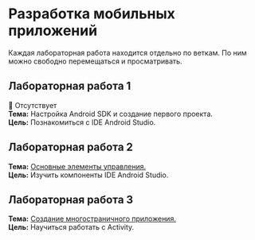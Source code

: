 # Разработка мобильных приложений
Каждая лабораторная работа находится отдельно по веткам. По ним можно свободно перемещаться и просматривать.

## Лабораторная работа 1
🚫 Отсутствует<br/>
**Тема:** Настройка Android SDK и создание первого проекта.<br/>
**Цель:** Познакомиться с IDE Android Studio.

## Лабораторная работа 2
**Тема:** [Основные элементы управления.](https://github.com/Stirven13/Laboratory-for-mobily-application/tree/Lab2)<br/>
**Цель:** Изучить компоненты IDE Android Studio.

## Лабораторная работа 3
**Тема:** [Создание многостраничного приложения.](https://github.com/Stirven13/Laboratory-for-mobily-application/tree/Lab3)<br/>
**Цель:** Научиться работать с Activity.
